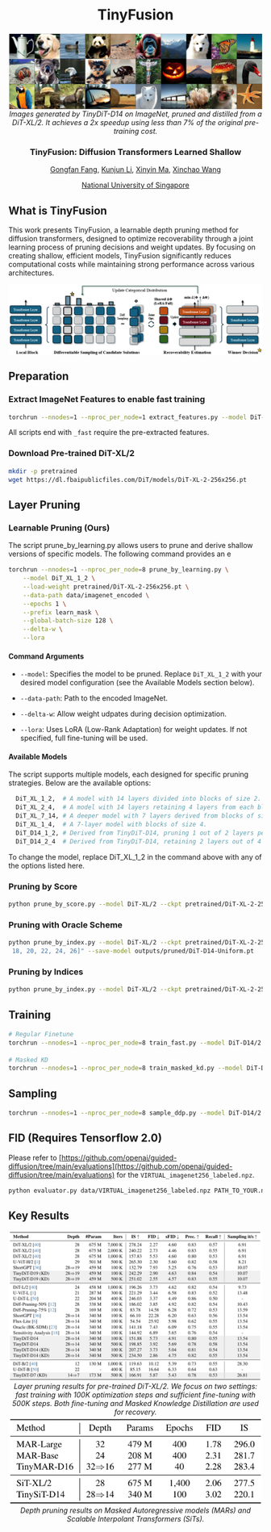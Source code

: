 <div align="center">

<h1> TinyFusion </h1>

<div align="center">
 <img src="assets/vis_v2-1.png" alt="Scalability" style="display:block; margin-left:auto; margin-right:auto;"
   <br>
  <em>
      Images generated by TinyDiT-D14 on ImageNet, pruned and distilled from a DiT-XL/2. It achieves a 2x speedup  using less than 7% of the original pre-training cost.
  </em>
</div>

<h3>TinyFusion: Diffusion Transformers Learned Shallow</h3>


[Gongfan Fang](https://fangggf.github.io/), [Kunjun Li](https://kunjun-li.github.io/), [Xinyin Ma](https://horseee.github.io/), [Xinchao Wang](https://sites.google.com/site/sitexinchaowang/)  
 
[National University of Singapore](https://nus.edu.sg/) 

</div>

## What is TinyFusion

This work presents TinyFusion, a learnable depth pruning method for diffusion transformers, designed to optimize recoverability through a joint learning process of pruning decisions and weight updates. By focusing on creating shallow, efficient models, TinyFusion significantly reduces computational costs while maintaining strong performance across various architectures.

<div align="center">
 <img src="assets/framework.png" alt="Scalability" style="display:block; margin-left:auto; margin-right:auto;">
</div>


## Preparation

### Extract ImageNet Features to enable fast training
```bash
torchrun --nnodes=1 --nproc_per_node=1 extract_features.py --model DiT-XL/2 --data-path data/imagenet/train --features-path data/imagenet_encoded
```

All scripts end with `_fast` require the pre-extracted features.

### Download Pre-trained DiT-XL/2

```bash
mkdir -p pretrained
wget https://dl.fbaipublicfiles.com/DiT/models/DiT-XL-2-256x256.pt
```

## Layer Pruning

### Learnable Pruning (Ours)

The script prune_by_learning.py allows users to prune and derive shallow versions of specific models. The following command provides an e

```bash
torchrun --nnodes=1 --nproc_per_node=8 prune_by_learning.py \
    --model DiT_XL_1_2 \
    --load-weight pretrained/DiT-XL-2-256x256.pt \
    --data-path data/imagenet_encoded \
    --epochs 1 \
    --prefix learn_mask \
    --global-batch-size 128 \
    --delta-w \
    --lora
```
#### Command Arguments

- `--model`: Specifies the model to be pruned. Replace `DiT_XL_1_2` with your desired model configuration (see the Available Models section below).

- `--data-path`: Path to the encoded ImageNet.  

- `--delta-w`: Allow weight udpates during decision optimization.

- `--lora`: Uses LoRA (Low-Rank Adaptation) for weight updates. If not specified, full fine-tuning will be used.

#### Available Models

The script supports multiple models, each designed for specific pruning strategies. Below are the available options:

```bash
  DiT_XL_1_2,  # A model with 14 layers divided into blocks of size 2.
  DiT_XL_2_4,  # A model with 14 layers retaining 4 layers from each block of size 2.
  DiT_XL_7_14, # A deeper model with 7 layers derived from blocks of size 14.
  DiT_XL_1_4,  # A 7-layer model with blocks of size 4.
  DiT_D14_1_2, # Derived from TinyDiT-D14, pruning 1 out of 2 layers per block.
  DiT_D14_2_4  # Derived from TinyDiT-D14, retaining 2 layers out of 4 in each block.
```
To change the model, replace DiT_XL_1_2 in the command above with any of the options listed here.


### Pruning by Score
```bash
python prune_by_score.py --model DiT-XL/2 --ckpt pretrained/DiT-XL-2-256x256.pt --save-model outputs/pruned/DiT-D14-by-Score.pt --n-pruned 14
```

### Pruning with Oracle Scheme
```bash
python prune_by_index.py --model DiT-XL/2 --ckpt pretrained/DiT-XL-2-256x256.pt --kept-indices "[0, 2, 4, 6, 8, 10, 12, 14, 16,
 18, 20, 22, 24, 26]" --save-model outputs/pruned/DiT-D14-Uniform.pt
```

### Pruning by Indices
```bash
python prune_by_index.py --model DiT-XL/2 --ckpt pretrained/DiT-XL-2-256x256.pt --save-model outputs/pruned/DiT-D14-by-Score.pt --kept-indices "[0,2,4,6,8,10]"
```


## Training

```bash
# Regular Finetune
torchrun --nnodes=1 --nproc_per_node=8 train_fast.py --model DiT-D14/2 --load-weight outputs/pruned/DiT-XL-D14-Learned.pt --data-path data/imagenet_encoded --epochs 100 --prefix D14-Learned-Finetuning 

# Masked KD
torchrun --nnodes=1 --nproc_per_node=8 train_masked_kd.py --model DiT-D14/2 --load-weight outputs/pruned/DiT-XL-D14-Learned.pt --data-path data/imagenet_encoded --epochs 100 --prefix D14-Learned-RepKD --teacher DiT-XL/2 --load-teacher pretrained/DiT-XL-2-256x256.pt
```

## Sampling

```bash
torchrun --nnodes=1 --nproc_per_node=8 sample_ddp.py --model DiT-D14/2 --ckpt outputs/D14-Learned-Finetuning/checkpoints/0500000.pt
```

## FID (Requires Tensorflow 2.0)

Please refer to [https://github.com/openai/guided-diffusion/tree/main/evaluations](https://github.com/openai/guided-diffusion/tree/main/evaluations) for the ``VIRTUAL_imagenet256_labeled.npz``.
```bash
python evaluator.py data/VIRTUAL_imagenet256_labeled.npz PATH_TO_YOUR.npz
```

## Key Results

<div align="center">
 <img src="assets/DiT.png" alt="Scalability" style="display:block; margin-left:auto; margin-right:auto;"
   <br>
  <em>
      Layer pruning results for pre-trained DiT-XL/2. We focus on two settings: fast training with 100K optimization steps and sufficient fine-tuning with 500K steps. Both fine-tuning and Masked Knowledge Distillation are used for recovery.
  </em>
</div>

<div align="center">
 <img src="assets/Other.png" alt="Scalability" style="display:block; margin-left:auto; margin-right:auto;"
   <br>
  <em>
      Depth pruning results on Masked Autoregressive models (MARs) and Scalable Interpolant Transformers (SiTs).
  </em>
</div>